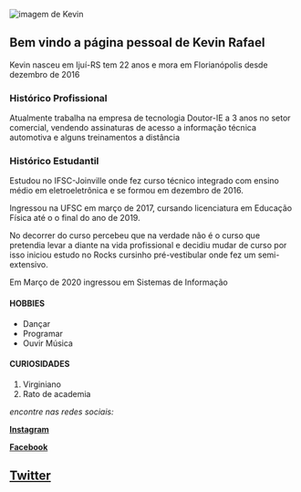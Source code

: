 ![imagem de Kevin](https://avatars2.githubusercontent.com/u/42079591?s=460&u=9a68d84a4d44bfd368721007fd9e84d885cc7403&v=4)
## Bem vindo a página pessoal de Kevin Rafael
Kevin nasceu em Ijuí-RS tem 22 anos e mora em Florianópolis desde dezembro de 2016

### Histórico Profissional

Atualmente trabalha na empresa de tecnologia Doutor-IE a 3 anos no setor comercial, vendendo assinaturas de acesso a informação técnica automotiva e alguns treinamentos a distância

### Histórico Estudantil

Estudou no IFSC-Joinville onde fez curso técnico integrado com ensino médio em eletroeletrônica e se formou em dezembro de 2016.

Ingressou na UFSC em março de 2017, cursando licenciatura em Educação Física até o o final do ano de 2019.

No decorrer do curso percebeu que na verdade não é o curso que pretendia levar a diante na vida profissional e decidiu mudar de curso por isso iniciou estudo no Rocks cursinho pré-vestibular onde fez um semi-extensivo.

Em Março de 2020 ingressou em Sistemas de Informação

#### HOBBIES
- Dançar
- Programar
- Ouvir Música

#### **CURIOSIDADES**
1. Virginiano
2. Rato de academia

 _encontre nas redes sociais:_

[**Instagram**](https://www.instagram.com/kevin_rafael/)

[**Facebook**](https://www.facebook.com/kevinrafaelvelezbernal/)

[Twitter](https://www.instagram.com/kevin_rafael/)
------------------------------------------------------------
